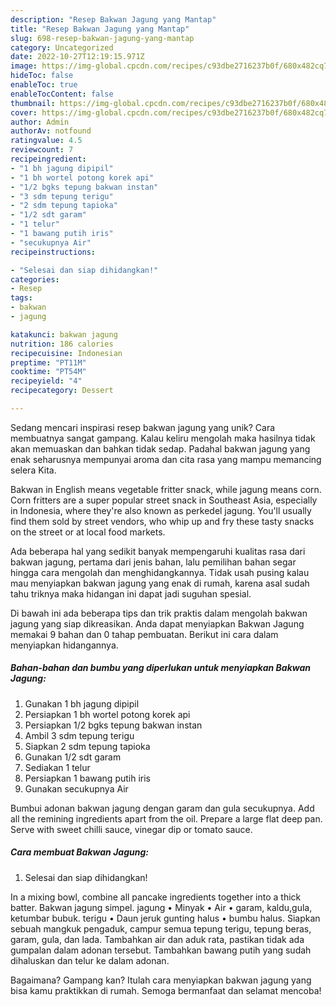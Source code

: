 ```yaml
---
description: "Resep Bakwan Jagung yang Mantap"
title: "Resep Bakwan Jagung yang Mantap"
slug: 698-resep-bakwan-jagung-yang-mantap
category: Uncategorized
date: 2022-10-27T12:19:15.971Z
image: https://img-global.cpcdn.com/recipes/c93dbe2716237b0f/680x482cq70/bakwan-jagung-foto-resep-utama.jpg
hideToc: false
enableToc: true
enableTocContent: false
thumbnail: https://img-global.cpcdn.com/recipes/c93dbe2716237b0f/680x482cq70/bakwan-jagung-foto-resep-utama.jpg
cover: https://img-global.cpcdn.com/recipes/c93dbe2716237b0f/680x482cq70/bakwan-jagung-foto-resep-utama.jpg
author: Admin
authorAv: notfound
ratingvalue: 4.5
reviewcount: 7
recipeingredient:
- "1 bh jagung dipipil"
- "1 bh wortel potong korek api"
- "1/2 bgks tepung bakwan instan"
- "3 sdm tepung terigu"
- "2 sdm tepung tapioka"
- "1/2 sdt garam"
- "1 telur"
- "1 bawang putih iris"
- "secukupnya Air"
recipeinstructions:

- "Selesai dan siap dihidangkan!"
categories:
- Resep
tags:
- bakwan
- jagung

katakunci: bakwan jagung 
nutrition: 186 calories
recipecuisine: Indonesian
preptime: "PT11M"
cooktime: "PT54M"
recipeyield: "4"
recipecategory: Dessert

---
```





Sedang mencari inspirasi resep bakwan jagung yang unik? Cara membuatnya sangat gampang. Kalau keliru mengolah maka hasilnya tidak akan memuaskan dan bahkan tidak sedap. Padahal bakwan jagung yang enak seharusnya mempunyai aroma dan cita rasa yang mampu memancing selera Kita.





Bakwan in English means vegetable fritter snack, while jagung means corn. Corn fritters are a super popular street snack in Southeast Asia, especially in Indonesia, where they&#39;re also known as perkedel jagung. You&#39;ll usually find them sold by street vendors, who whip up and fry these tasty snacks on the street or at local food markets.

Ada beberapa hal yang sedikit banyak mempengaruhi kualitas rasa dari bakwan jagung, pertama dari jenis bahan, lalu pemilihan bahan segar hingga cara mengolah dan menghidangkannya. Tidak usah pusing kalau mau menyiapkan bakwan jagung yang enak di rumah, karena asal sudah tahu triknya maka hidangan ini dapat jadi suguhan spesial.






Di bawah ini ada beberapa tips dan trik praktis dalam mengolah bakwan jagung yang siap dikreasikan. Anda dapat menyiapkan Bakwan Jagung memakai 9 bahan dan 0 tahap pembuatan. Berikut ini cara dalam menyiapkan hidangannya.

<!--inarticleads1-->

##### Bahan-bahan dan bumbu yang diperlukan untuk menyiapkan Bakwan Jagung:

1. Gunakan 1 bh jagung dipipil
1. Persiapkan 1 bh wortel potong korek api
1. Persiapkan 1/2 bgks tepung bakwan instan
1. Ambil 3 sdm tepung terigu
1. Siapkan 2 sdm tepung tapioka
1. Gunakan 1/2 sdt garam
1. Sediakan 1 telur
1. Persiapkan 1 bawang putih iris
1. Gunakan secukupnya Air


Bumbui adonan bakwan jagung dengan garam dan gula secukupnya. Add all the remining ingredients apart from the oil. Prepare a large flat deep pan. Serve with sweet chilli sauce, vinegar dip or tomato sauce. 

<!--inarticleads2-->

##### Cara membuat Bakwan Jagung:


1. Selesai dan siap dihidangkan!

In a mixing bowl, combine all pancake ingredients together into a thick batter. Bakwan jagung simpel. jagung • Minyak • Air • garam, kaldu,gula, ketumbar bubuk. terigu • Daun jeruk gunting halus • bumbu halus. Siapkan sebuah mangkuk pengaduk, campur semua tepung terigu, tepung beras, garam, gula, dan lada. Tambahkan air dan aduk rata, pastikan tidak ada gumpalan dalam adonan tersebut. Tambahkan bawang putih yang sudah dihaluskan dan telur ke dalam adonan. 

Bagaimana? Gampang kan? Itulah cara menyiapkan bakwan jagung yang bisa kamu praktikkan di rumah. Semoga bermanfaat dan selamat mencoba!
